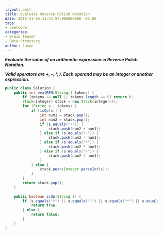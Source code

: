 ```yaml
---
layout: post
title: Evaluate Reverse Polish Notation
date: 2015-11-06 11:43:57.000000000 -05:00
tags:
- Leetcode
categories:
- Brain Teaser
- Data Structure
author: Jason
---
```

<p><strong><em>Evaluate the value of an arithmetic expression in Reverse Polish Notation.</p>

Valid operators are +, -, *, /. Each operand may be an integer or another expression.</em></strong></p>
``` java
public class Solution {
    public int evalRPN(String[] tokens) {
        if (tokens == null || tokens.length == 0) return 0;
        Stack<integer> stack = new Stack<integer>();
        for (String s : tokens) {
            if (isOp(s)) {
                int num1 = stack.pop();
                int num2 = stack.pop();
                if (s.equals("+")) {
                    stack.push(num2 + num1);
                } else if (s.equals("-")) {
                    stack.push(num2 - num1);
                } else if (s.equals("*")) {
                    stack.push(num2 * num1);
                } else if (s.equals("/")) {
                    stack.push(num2 / num1);
                }
            } else {
                stack.push(Integer.parseInt(s));
            }
        }
        return stack.pop();
    }
    
    public boolean isOp(String s) {
        if (s.equals("+") || s.equals("-") || s.equals("*") || s.equals("/")) {
            return true;
        } else {
            return false;
        }
    }
}
```
